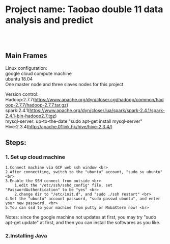 # Project name: Taobao double 11 data analysis and predict
<br><br>
## Main Frames
Linux configuration:<br>
google cloud compute machine<br>
ubuntu 18.04<br>
One master node and three slaves nodes for this project<br>

Version control:
Hadoop:2.7.7(https://www.apache.org/dyn/closer.cgi/hadoop/common/hadoop-2.7.7/hadoop-2.7.7.tar.gz)<br>
spark:2.4.1(https://www.apache.org/dyn/closer.lua/spark/spark-2.4.1/spark-2.4.1-bin-hadoop2.7.tgz)<br>
mysql-server: up-to-the-date "sudo apt-get install mysql-server"<br>
Hive:2.3.4(http://apache.01link.hk/hive/hive-2.3.4/)<br>





## Steps:
### 1. Set up cloud machine <br>
	1.Connect machine via GCP web ssh window <br>
	2.After connectting, switch to the "ubuntu" account, "sudo su ubuntu" <br>
	3.Enable the SSH connect from outside <br>
		1.edit the "/etc/ssh/sshd_config" file, set "PasswordAuthentication" to be "yes" <br>
		2.change dir to "/etc/init.d", and "sudo ./ssh restart" <br>
	4.Set the "ubuntu" account password, "sudo passwd ubuntu", and enter your new password. <br>
	5.You can ssd to your machine from putty or MobaXterm now! <br>
Notes: since the google machine not updates at first, you may try "sudo apt-get update" at first, and then you can install the softwares as you like. <br>

### 2.Installing Java


